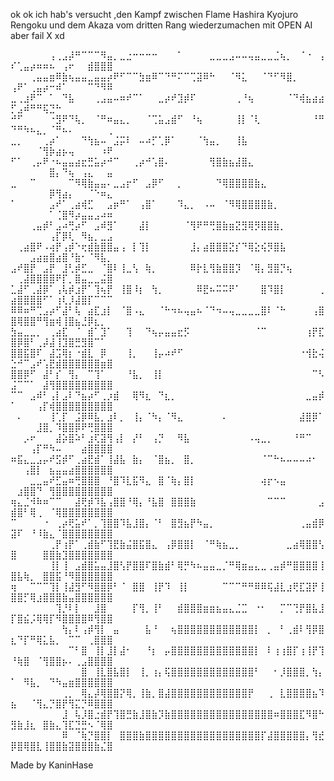 ok ok ich hab's versucht ,den Kampf zwischen Flame Hashira Kyojuro Rengoku und dem Akaza vom dritten Rang wiederzumachen mit OPEN AI aber fail X xd

⠀⠀⠀⠀⠀⠀⢠⢀⣠⡼⠛⠉⠉⠉⠻⣤⡀⣀⣐⠒⠒⠒⠒⠀⠀⠀⠁⠀⠀⠀⠀⣀⣀⣀⣠⠤⠤⢤⣤⣀⣀⣈⢦⡀⠀⠈⠐⠀⢠⠎⢁⣤⡴⠶⠶⠦⠀⢠⠖⠀⠀⣾⣿⣿⣿
⠀⠀⠀⢀⣤⣤⣶⠿⣷⢦⣤⣤⣀⣤⣤⡴⠟⠋⠉⠉⣳⣶⠿⠉⠙⠛⠍⠉⢉⣽⠿⠓⠀⠀⠈⠻⣅⠀⠀⠈⠙⠋⠻⣿⡀⠀⠀⠀⠀⢠⠟⠁⢀⣤⡴⠒⠾⠁⠀⠀⠀⠉⠙⠻⠿
⣀⢀⣰⠟⠉⠀⠁⠀⠙⣧⠀⠀⠀⢀⣠⣤⠤⠶⠞⠉⠁⠀⠀⣀⡴⠞⣹⡾⠏⠀⠀⠀⠀⠀⠀⢀⠘⢦⠀⠀⠀⠀⠀⠈⠙⢾⣦⣴⣴⡋⣠⠾⠛⠛⢯⣙⠓⠀⠀⠀⠀⠀⠀⠀⠀
⠚⠋⠀⠀⠀⠀⠐⣻⠟⠙⢧⡀⠀⠈⠛⠶⣤⣄⡀⠀⠀⠈⢉⣥⣠⣾⠋⠀⠘⢦⠀⠀⠀⠀⠀⢸⡇⠈⢇⠀⠀⠀⠀⠀⠀⠀⠀⠘⠛⠙⠛⠳⠦⣄⡀⠈⠛⠦⠄⠀⠀⠀⠀⠀⢀
⣀⡀⠀⠀⠀⢀⡴⠁⠀⠀⠀⠙⢳⣦⠤⠀⣨⡭⠇⠀⠤⠴⡋⢁⡿⠁⠀⠀⠀⠈⢳⣤⡀⠀⠀⢸⣧⠀⠀⠀⠀⠀⠀⠀⠀⠀⠀⠀⠀⠀⠀⠀⠀⠈⢻⡷⣴⡦⢤⠀⠀⠀⠀⠰⠟
⠋⠁⠀⢀⡤⠟⠐⠦⣤⣤⣴⣖⣛⣥⡴⠚⠉⠀⠀⢀⡴⠚⢡⣿⠄⠀⠀⠀⠀⠀⠀⢻⣿⣷⣦⣼⣿⣄⠀⠀⠀⠀⠀⠀⠀⠀⠀⠀⠀⠀⠀⠀⠀⠀⠀⣿⡄⠙⢦⠀⢠⣄⠀⠀⣤
⣀⠀⠀⠉⠀⠀⠀⠀⠀⠉⠻⢿⣷⣤⣤⠄⣀⣠⡖⠋⠀⣠⡿⠋⠀⠀⡀⠀⠀⠀⠀⠀⠙⢿⣿⣿⣿⣿⣷⣄⠀⠀⠀⠀⠀⠀⠀⠀⠀⠀⠀⠀⠀⠀⠀⡿⢻⣴⡄⠀⠀⠈⠑⠶⣄
⠁⠀⠀⠀⠀⠀⣠⠞⠁⢀⣴⢾⣋⠀⠀⣠⡶⠛⠁⠀⢠⣿⠁⠀⠀⠀⠹⣄⡀⠀⠠⠤⠀⠈⠻⢿⣿⣿⣿⣿⣷⡀⠀⠀⠀⠀⠀⠀⠀⠀⠀⠀⠀⠀⠀⠁⢈⣿⠻⡴⣤⣤⣠⠴⠶
⠀⠀⠀⢀⣤⡾⠃⣠⠴⢛⡴⠋⠀⣠⠾⣻⠁⠀⠀⠀⣼⡇⠀⠀⠀⠀⠀⠈⢻⠟⠛⢛⣿⣷⣶⣝⣻⢿⡻⣿⣿⣷⡀⠀⠀⠀⠀⠀⠀⠀⠀⠀⠀⠀⠀⢠⡏⡿⢇⠀⠻⣦⡀⣀⣠
⠀⢀⣴⣿⠟⠠⢴⡟⢠⡾⠑⢖⣾⣷⣿⣿⣤⢠⠀⡇⢹⡇⠀⠀⠀⠀⠀⠀⣸⡄⣴⣿⣿⣿⣝⡎⠙⢿⣕⢮⡻⣿⣧⠀⠀⠀⠀⠀⠀⠀⠀⠀⣠⣴⣶⣿⣴⣿⠘⣷⠂⠈⠻⣧⡀
⣠⠞⣿⡟⠀⣠⡟⠀⣸⢃⡾⣋⣀⠀⠈⣿⠇⢸⣀⢣⠀⢷⡀⠀⠀⠀⠀⠀⠿⡗⣇⢻⣷⣿⣿⡹⠀⠈⢿⡄⣻⣿⡙⢦⠀⠀⠀⠀⠀⠀⢀⣼⣿⣿⣿⣿⠟⡏⡀⣿⣤⣀⣀⣬⣿
⣁⣼⠋⢀⣼⡿⠁⢠⢧⡾⣰⡟⠁⢹⢦⡟⠀⢸⣿⠸⡆⠀⢳⡀⠀⠀⠀⠀⠀⠿⣟⠦⠭⠭⠟⠁⠀⠀⠀⣿⠹⣿⡇⠀⠀⠀⠀⠀⢀⣴⣿⣿⣿⣿⠋⠁⢰⢇⡸⣼⣿⡏⠉⠉⠉
⠿⠿⠶⠛⢉⣠⡴⠋⣼⠃⢧⠀⣴⣏⣰⡇⠀⠈⣿⠠⣄⠀⠀⠈⠓⠲⠦⢤⣤⠦⠈⠙⠲⠤⢤⣀⣀⣀⣀⣿⠇⠈⠓⠀⠀⠀⠀⢠⣿⣿⢿⣿⣿⠛⢻⣶⢾⢸⣿⣦⣘⡿⣆⡀⠀
⣳⣤⣀⣀⡀⠀⢀⣴⣏⠀⠈⠀⣾⠁⣹⠁⠀⠀⢹⠀⠀⠙⢦⡤⣤⣤⣖⡫⠀⠀⠀⠀⠀⠀⠀⠀⠀⠀⠈⠉⠀⠀⠀⠀⠀⠀⢰⡟⣏⣿⡿⣿⠃⢀⡼⣼⢸⣹⣿⣛⣻⣿⠉⠁⠀
⣿⣿⣯⣿⠏⠀⣼⣩⢿⡆⠐⣾⣇⠀⡿⠀⠀⠀⢸⡀⠀⠀⢸⡤⠴⠞⠋⠀⠀⠀⠀⠀⠀⠀⠀⠀⠀⠀⠀⠀⠀⠀⠀⠀⠀⠐⢺⣗⢬⣑⠚⠉⣠⠞⢡⣟⣾⣿⣿⣿⣿⣿⣿⣶⣿
⣿⣿⡿⠋⠀⣼⠃⡎⠀⢻⡄⠀⠉⢹⠁⠀⠀⠀⠘⣧⡀⠀⢸⡇⠀⠀⠀⠀⠀⠀⠀⠀⠀⠀⠀⠀⠀⠀⠀⠀⠀⠀⠀⠀⠀⠀⠀⠉⠣⣨⠉⠉⠁⠀⣼⢻⣿⣿⣿⣿⣿⣿⣿⣿⣿
⠉⠉⠀⣠⠾⠃⢠⡇⣠⠇⠙⣦⡴⠋⢀⡰⣾⠀⠀⢿⠻⣆⠀⠙⣆⡀⠀⠀⠀⠀⠀⠀⠀⠀⠀⠀⠀⠀⠀⠀⠀⠀⠀⠀⠀⠀⣀⣤⡾⠁⠀⠀⠀⢠⡏⢾⣿⣿⣿⣿⣿⣿⣿⣿⣿
⠀⠄⠀⠀⠀⠀⢸⢁⡏⠀⣨⡿⠿⣧⡀⣰⠇⡀⠀⢸⡄⠈⠳⡄⠈⠻⣄⠀⠀⠀⠀⠀⠀⠄⠀⠀⠀⠀⠀⠀⠀⠀⠀⠀⠀⣼⣿⡿⠁⠀⠀⠀⠀⣸⣿⡀⠹⣿⣿⡿⠟⢛⣿⣿⣿
⠀⠀⡠⠖⠀⠀⠀⣼⡵⣿⠵⠃⣰⢏⣽⢻⢠⡇⠀⡜⠃⠀⢠⡙⠀⠀⠻⣧⠀⠀⠀⠀⠀⠀⠀⠀⠀⠠⢤⣀⡀⠀⠀⠀⠘⠛⠉⠀⠀⠀⠀⠀⢠⡏⠛⠳⠤⠀⠀⠀⣴⣿⣿⣿⣿
⠶⣯⣄⣀⣠⡤⠞⣫⡾⠋⢀⣴⣟⣾⠁⢸⣼⣧⠀⣷⡄⠀⠈⣿⣦⡀⠀⣿⡀⠀⠀⠀⠀⠀⠀⠀⠀⠀⠀⠈⠉⠓⠦⠤⠤⠤⠴⠂⠀⠀⠀⢠⣿⡇⠀⣦⣤⣤⣴⣿⣿⣿⣿⣿⣿
⠀⠀⠀⣀⣀⣤⠞⣋⣤⠶⢛⣿⣿⣿⠀⠘⣿⠹⣇⣯⠻⣄⠀⣿⠈⢷⡄⣿⡇⠀⠀⠀⠀⠀⠀⠀⠀⠀⠀⢴⡖⠢⣤⠀⠀⠀⠀⠀⠀⠀⣰⣿⣿⠙⠀⢻⣿⣿⣿⣿⣿⣿⣿⣿⣿
⢶⣄⣈⠺⠷⠶⠉⠉⠀⠀⣼⢟⡾⠹⣧⢠⣿⣿⠘⢿⡄⠘⣧⣿⠀⣿⣿⣿⣷⠀⠀⠀⠀⠀⠀⠀⠀⠀⠀⠀⠉⠉⠉⠀⠀⠀⠀⠀⣠⣾⣿⠃⢿⢀⠀⠈⢿⣿⣿⣿⣿⣿⣿⣿⣿
⠉⠀⠀⠀⠀⠐⠀⢀⡴⢟⣥⠞⠁⡀⢹⣿⣿⠹⣧⣸⣿⡄⠈⠃⠀⣿⣻⣦⡟⠳⣤⡀⠀⠀⠀⠀⠀⠀⠀⠀⠀⠀⠀⠀⠀⢀⣤⣾⡿⣽⠏⠀⠘⠸⣷⣄⠈⣿⣿⣿⣿⣿⣿⣿⣿
⠀⠀⠀⠀⠀⠀⢀⡟⢰⡟⠁⢀⣾⣷⠋⢹⣟⣷⣬⣿⣯⣿⣄⠀⢠⡿⣿⣿⡇⠀⠈⠛⢷⣦⣀⡀⠀⠀⠀⠀⠀⠀⠀⣀⣴⢿⣿⣿⢣⣿⠀⠀⠀⠀⣿⣿⣷⣹⣿⣿⣿⣿⣿⣿⣿
⠀⠀⠀⠀⠀⠀⢸⡇⢸⠀⣠⣾⣿⣥⣤⣸⣿⢣⡟⣿⣿⠏⣿⣷⣾⠃⢿⡛⠳⠦⣤⣤⣀⡈⠛⢿⣶⣤⣄⣀⢀⣤⡾⠛⣿⣿⣿⣿⢸⣿⣧⢷⡀⠀⣿⣿⣯⠘⠻⣿⣿⣿⣿⣿⣿
⢶⠀⠀⠉⠉⠉⢹⡇⢸⣼⣻⠋⠻⣿⣿⡿⠃⠈⠀⣿⣿⠀⢸⡟⠹⠀⢸⡇⠀⠀⠀⠀⠀⠉⠉⠉⠛⠛⠿⠿⢯⣼⣇⣰⢟⣏⣽⡟⢸⣿⣿⡋⢿⣰⣿⣿⣿⣷⣤⣿⣿⣿⣿⣿⣿
⠀⠀⠀⠀⠀⠀⠀⢹⡘⠇⡇⠀⠀⣸⣿⠀⠀⠀⠀⡏⢻⡀⢸⠃⠀⠀⣾⣿⣿⣿⣶⣶⣦⣤⣄⣈⣉⠀⠐⠂⠀⠀⡉⠉⢙⡟⣿⣧⣸⡏⣿⣮⡨⢿⢿⡏⠻⣿⣿⣿⣿⠿⢻⣿⣿
⠀⠀⠀⠀⠀⠀⠀⠀⢳⡄⠇⢠⡾⢻⡇⠀⣤⠀⠀⠀⠀⣧⠘⠀⠀⢦⣿⣿⣿⣿⣿⣿⣿⣿⣿⣿⣿⣿⡇⠀⡀⠀⠃⢀⣾⠇⢻⡿⣿⣆⠙⡏⠛⢿⣅⣧⡀⠀⠉⠉⠀⢀⣿⣿⣿
⠀⠀⠀⠀⠀⠀⠀⠀⠀⠉⠃⣿⠀⢸⡇⣸⡇⣼⠂⠀⠀⠘⡆⠀⡤⣿⣿⣿⣿⣿⣿⣿⣿⣿⣿⣿⣿⣿⡇⠀⠇⢰⢰⣿⡏⢰⢸⡟⢹⠘⢷⣿⠀⠈⢻⣿⣿⡦⠄⢀⣠⣿⣿⣿⣿
⠀⠀⠀⠀⠀⠀⠀⠀⠀⠀⠀⣿⠀⢸⣇⣿⣧⣿⡇⠀⢸⡀⢰⡄⢯⣿⣿⣿⣿⣿⣿⣿⣿⣿⣿⣿⣿⣿⠃⠀⠀⠂⡸⣿⣿⣿⡀⢳⡄⠁⠀⠻⣧⡀⠀⠙⠳⣤⣶⣿⣿⣿⣿⣿⣿
⠀⠀⠀⠀⠀⠀⠀⠀⢀⡀⠀⢿⣄⡼⢿⣿⣿⡝⢿⡀⢸⣷⡀⣿⣼⣿⣿⣿⣿⣿⣿⣿⣿⣿⣿⣿⣿⡟⠀⠀⢀⠀⣇⣿⣿⣿⣿⣦⠹⣦⠀⠀⠈⢻⣄⡙⣿⡟⢻⣍⡙⠿⣿⣿⣿
⠀⠀⠀⠀⠀⠀⠀⠀⣸⠀⢧⡸⣿⣐⣾⡟⢹⣿⣛⣷⣸⣿⣷⡹⣷⣿⣿⣿⣿⣿⣿⣿⣿⣿⣿⣿⣿⣿⣿⣿⣿⠶⣿⣿⣿⣏⠻⣿⠓⣻⣷⣸⣆⠀⣿⣷⣄⢹⣏⣙⣛⠢⠈⢿⣿
⠀⠀⠀⠀⠀⠀⠀⠀⠿⠀⠈⢷⡙⣿⣿⡇⠀⣿⣿⣿⣷⣿⣿⣿⣿⣿⣿⣿⣿⣿⣿⣿⣿⣿⣿⣿⣿⣿⣿⡏⣼⣿⣿⣿⣿⣿⡄⢻⣞⡿⣿⢿⣿⣇⢸⣿⣿⣷⣽⣿⣿⣿⣷⣌⣿

Made by KaninHase
